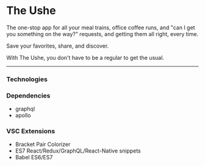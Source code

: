 # The Ushe

The one-stop app for all your meal trains, office coffee runs, and "can I get you something on the way?" requests, and getting them all right, every time.

Save your favorites, share, and discover.

With The Ushe, you don't have to be a regular to get the usual.

------------------------------------

### Technologies

### Dependencies
 - graphql
 - apollo

### VSC Extensions
 - Bracket Pair Colorizer
 - ES7 React/Redux/GraphQL/React-Native snippets
 - Babel ES6/ES7
